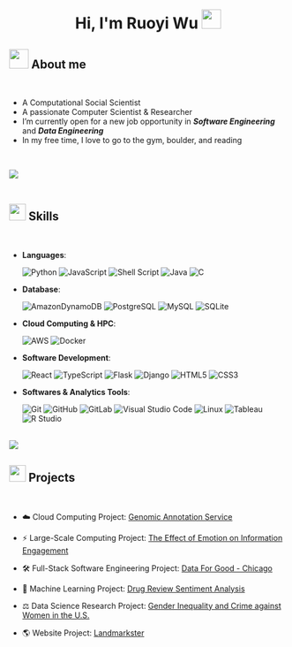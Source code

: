 
<h1 align="center"><b>Hi, I'm Ruoyi Wu </b><img src="https://media.giphy.com/media/hvRJCLFzcasrR4ia7z/giphy.gif" width="35"></h1>



## <img src = "https://github.com/Anmol-Baranwal/Cool-GIFs-For-GitHub/assets/74038190/9be4d344-6782-461a-b5a6-32a07bf7b34e" width = "35"> **About me**

<br>

- A Computational Social Scientist
- A passionate Computer Scientist & Researcher
- I’m currently open for a new job opportunity in ***Software Engineering*** and ***Data Engineering***
- In my free time, I love to go to the gym, boulder, and reading

<br>

<img src="https://user-images.githubusercontent.com/73097560/115834477-dbab4500-a447-11eb-908a-139a6edaec5c.gif"><br><br>

## <img src="https://media2.giphy.com/media/QssGEmpkyEOhBCb7e1/giphy.gif?cid=ecf05e47a0n3gi1bfqntqmob8g9aid1oyj2wr3ds3mg700bl&rid=giphy.gif" width ="30"><b> Skills </b>
<br>

<p align="center">

- **Languages**:

    ![Python](https://img.shields.io/badge/Python%20-%2314354C.svg?style=flat-square&logo=python&logoColor=white)
    ![JavaScript](https://img.shields.io/badge/JavaScript%20-%23F7DF1E.svg?style=flat-square&logo=javascript&logoColor=black)
    ![Shell Script](https://img.shields.io/badge/Shell_Script-%23121011.svg?style=flat-square&logo=gnu-bash&logoColor=white)
    ![Java](https://img.shields.io/badge/Java-ED8B00?style=flat-square&logo=openjdk&logoColor=white)
    ![C](https://img.shields.io/badge/C%20-%232370ED.svg?style=flat-square&logo=c&logoColor=white)

- **Database**:

    ![AmazonDynamoDB](https://img.shields.io/badge/DynamoDB-4053D6?style=flat-square&logo=Amazon%20DynamoDB&logoColor=white)
    ![PostgreSQL](https://img.shields.io/badge/PostgreSQL-4169e1?style=flat-square&logo=postgresql&logoColor=white)
    ![MySQL](https://shields.io/badge/MySQL-blue?logo=mysql&style=flat-square&logoColor=white&labelColor=blue)
    ![SQLite](https://img.shields.io/badge/sqlite-%2307405e.svg?style=flat-square&logo=sqlite&logoColor=white)

- **Cloud Computing & HPC**:

    ![AWS](https://img.shields.io/badge/AWS-232F32?style=flat-square&logo=AmazonAWS&logoColor=white)
    ![Docker](https://img.shields.io/badge/Docker-%230db7ed.svg?style=flat-square&logo=docker&logoColor=white)


- **Software Development**:

   ![React](https://img.shields.io/badge/-ReactJs-61DAFB?logo=react&logoColor=white&style=flat-square)
   ![TypeScript](https://shields.io/badge/TypeScript-3178C6?logo=TypeScript&logoColor=FFF&style=flat-square)
   ![Flask](https://img.shields.io/badge/Flask-%23000.svg?style=flat-square&logo=flask&logoColor=white)
   ![Django](https://img.shields.io/badge/Django-%23092E20.svg?style=flat-square&logo=django&logoColor=white)
   ![HTML5](https://img.shields.io/badge/HTML5%20-%23E34F26.svg?style=flat-square&logo=html5&logoColor=white)
   ![CSS3](https://img.shields.io/badge/CSS%20-%231572B6.svg?style=flat-square&logo=css3&logoColor=white)

- **Softwares & Analytics Tools**:

    ![Git](https://img.shields.io/badge/Git-%23F05033.svg?style=flat-square&logo=git&logoColor=white)
    ![GitHub](https://img.shields.io/badge/GitHub-%23121011.svg?style=flat-square&logo=github&logoColor=white)
    ![GitLab](https://img.shields.io/badge/GitLab-grey?logo=gitlab&style=flat-square)
    ![Visual Studio Code](https://img.shields.io/badge/Visual%20Studio%20Code-0078d7.svg?style=flat-square&logo=visual-studio-code&logoColor=white)
    ![Linux](https://img.shields.io/badge/Linux-FCC624?style=flat-square&logo=linux&logoColor=black)
    ![Tableau](https://img.shields.io/badge/Tableau-E97627?style=flat-square&logo=Tableau&logoColor=white)
    ![R Studio](https://img.shields.io/badge/R%20Studio-FFFFFF?style=flat-square&logo=RStudio&logoColor=lighblue)

</p>


<br>
<img src="https://user-images.githubusercontent.com/73097560/115834477-dbab4500-a447-11eb-908a-139a6edaec5c.gif"><br>


## <img src="https://media.giphy.com/media/iY8CRBdQXODJSCERIr/giphy.gif" width="30"><b> Projects </b>
<br>

- :cloud: Cloud Computing Project: [Genomic Annotation Service](https://github.com/MPCS-51083-Cloud-Computing/final-project-Ry-Wu)

- :zap: Large-Scale Computing Project: [The Effect of Emotion on Information Engagement](https://github.com/macs30123-s23/final-project-drink_more_code_more)

- :hammer_and_wrench: Full-Stack Software Engineering Project: [Data For Good - Chicago](https://github.com/uchicago-capp-30320/DataForGood-chicago)

- :pill: Machine Learning Project: [Drug Review Sentiment Analysis](https://github.com/Ry-Wu/Drug-Review-Sentiment-Analysis-ML)

- :balance_scale: Data Science Research Project: [Gender Inequality and Crime against Women in the U.S.](https://github.com/macs30122-winter23/final-project-233-not-found)

- :earth_americas: Website Project: [Landmarkster](https://github.com/jjbarr/cs326-final-gamma)

